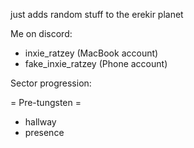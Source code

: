 just adds random stuff to the erekir planet

Me on discord: 
- inxie_ratzey (MacBook account)
- fake_inxie_ratzey (Phone account)

Sector progression:

= Pre-tungsten =
- hallway
- presence
